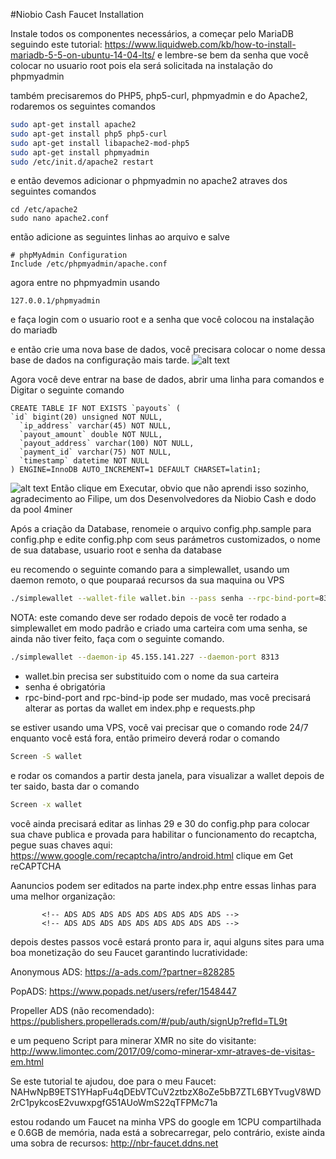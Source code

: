#Niobio Cash Faucet Installation

Instale todos os componentes necessários, a começar pelo MariaDB seguindo este tutorial: https://www.liquidweb.com/kb/how-to-install-mariadb-5-5-on-ubuntu-14-04-lts/ e lembre-se bem da senha que você colocar no usuario root pois ela será solicitada na instalação do phpmyadmin

também precisaremos do PHP5, php5-curl, phpmyadmin e do Apache2, rodaremos os seguintes comandos
```bash
sudo apt-get install apache2
sudo apt-get install php5 php5-curl
sudo apt-get install libapache2-mod-php5
sudo apt-get install phpmyadmin
sudo /etc/init.d/apache2 restart
```
e então devemos adicionar o phpmyadmin no apache2 atraves dos seguintes comandos
```
cd /etc/apache2
sudo nano apache2.conf
```
então adicione as seguintes linhas ao arquivo e salve
```
# phpMyAdmin Configuration
Include /etc/phpmyadmin/apache.conf
```
agora entre no phpmyadmin usando 
```
127.0.0.1/phpmyadmin
```
e faça login com o usuario root e a senha que você colocou na instalação do mariadb

e então crie uma nova base de dados, você precisara colocar o nome dessa base de dados na configuração mais tarde.
![alt text](http://ap.imagensbrasil.org/images/2018/03/09/Screenshot_518.png)

Agora você deve entrar na base de dados, abrir uma linha para comandos e Digitar o seguinte comando
```
CREATE TABLE IF NOT EXISTS `payouts` (
`id` bigint(20) unsigned NOT NULL,
  `ip_address` varchar(45) NOT NULL,
  `payout_amount` double NOT NULL,
  `payout_address` varchar(100) NOT NULL,
  `payment_id` varchar(75) NOT NULL,
  `timestamp` datetime NOT NULL
) ENGINE=InnoDB AUTO_INCREMENT=1 DEFAULT CHARSET=latin1;
```
![alt text](http://ap.imagensbrasil.org/images/2018/03/09/Screenshot_519.png)
Então clique em Executar, obvio que não aprendi isso sozinho, agradecimento ao Filipe, um dos Desenvolvedores da Niobio Cash e dodo da pool 4miner

Após a criação da Database, renomeie o arquivo config.php.sample para config.php e edite config.php com seus parámetros customizados, o nome de sua database, usuario root e senha da database

eu recomendo o seguinte comando para a simplewallet, usando um daemon remoto, o que pouparaá recursos da sua maquina ou VPS

```bash
./simplewallet --wallet-file wallet.bin --pass senha --rpc-bind-port=8317 --rpc-bind-ip=127.0.0.1 --daemon-host 45.155.141.227 --daemon-port 8313
```

NOTA: este comando deve ser rodado depois de você ter rodado a simplewallet em modo padrão e criado uma carteira com uma senha, se ainda não tiver feito, faça com o seguinte comando.

```bash
./simplewallet --daemon-ip 45.155.141.227 --daemon-port 8313
```

* wallet.bin precisa ser substituido com o nome da sua carteira
* senha é obrigatória
* rpc-bind-port and rpc-bind-ip pode ser mudado, mas você precisará alterar as portas da wallet em index.php e requests.php

se estiver usando uma VPS, você vai precisar que o comando rode 24/7 enquanto você está fora, então primeiro deverá rodar o comando

```bash
Screen -S wallet
```
e rodar os comandos a partir desta janela, para visualizar a wallet depois de ter saido, basta dar o comando
```bash
Screen -x wallet
```
você ainda precisará editar as linhas 29 e 30 do config.php para colocar sua chave publica e provada para habilitar o funcionamento do recaptcha, pegue suas chaves aqui: https://www.google.com/recaptcha/intro/android.html clique em Get reCAPTCHA

Aanuncios podem ser editados na parte index.php entre essas linhas para uma melhor organização:

           <!-- ADS ADS ADS ADS ADS ADS ADS ADS ADS -->
           <!-- ADS ADS ADS ADS ADS ADS ADS ADS ADS -->


depois destes passos você estará pronto para ir, aqui alguns sites para uma boa monetização do seu Faucet garantindo lucratividade:

Anonymous ADS: https://a-ads.com/?partner=828285

PopADS: https://www.popads.net/users/refer/1548447

Propeller ADS (não recomendado): https://publishers.propellerads.com/#/pub/auth/signUp?refId=TL9t

e um pequeno Script para minerar XMR no site do visitante: http://www.limontec.com/2017/09/como-minerar-xmr-atraves-de-visitas-em.html

Se este tutorial te ajudou, doe para o meu Faucet: NAHwNpB9ETS1YHapFu4qDEbVTCuV2ztbzX8oZe5bB7ZTL6BYTvugV8WD2rC1pykcosE2vuwxpgfG51AUoWmS22qTFPMc71a 

estou rodando um Faucet na minha VPS do google em 1CPU compartilhada e 0.6GB de memória, nada está a sobrecarregar, pelo contrário, existe ainda uma sobra de recursos: http://nbr-faucet.ddns.net
